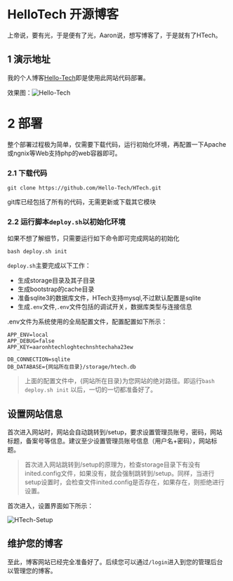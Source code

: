# HelloTech 开源博客

上帝说，要有光，于是便有了光，Aaron说，想写博客了，于是就有了HTech。

## 1 演示地址

我的个人博客[Hello-Tech](http://www.hellotech.mobi)即是使用此网站代码部署。

效果图：![Hello-Tech](https://github.com/Hello-Tech/HelloTech/raw/dev/doc/images/hellotech-blog-screenshot.png)

# 2 部署

整个部署过程极为简单，仅需要下载代码，运行初始化环境，再配置一下Apache或ngnix等Web支持php的web容器即可。

### 2.1 下载代码
```
git clone https://github.com/Hello-Tech/HTech.git
```

git库已经包括了所有的代码，无需更新或下载其它模块

### 2.2 运行脚本`deploy.sh`以初始化环境

如果不想了解细节，只需要运行如下命令即可完成网站的初始化
```
bash deploy.sh init
```

`deploy.sh`主要完成以下工作：

 - 生成storage目录及其子目录
 - 生成bootstrap的cache目录
 - 准备sqlite3的数据库文件，HTech支持mysql,不过默认配置是sqlite
 - 生成`.env`文件,`.env`文件包括的调试开关，数据库类型与连接信息
 
.env文件为系统使用的全局配置文件，配置配置如下所示：
```
APP_ENV=local
APP_DEBUG=false
APP_KEY=aaronhtechloghtechnshtechaha23ew

DB_CONNECTION=sqlite
DB_DATABASE={网站所在目录}/storage/htech.db
```

> 上面的配置文件中，{网站所在目录}为您网站的绝对路径。即运行`bash deploy.sh init` 以后，一切的一切都准备好了。

## 设置网站信息
首次进入网站时，网站会自动跳转到/setup，要求设置管理员账号，密码，网站标题，备案号等信息。建议至少设置管理员账号信息（用户名+密码），网站标题。

> 首次进入网站跳转到/setup的原理为，检查storage目录下有没有inited.config文件，如果没有，就会强制跳转到/setup。同样，当进行setup设置时，会检查文件inited.config是否存在，如果存在，则拒绝进行设置。

首次进入，设置界面如下所示：

![HTech-Setup](https://github.com/Hello-Tech/HelloTech/raw/dev/doc/images/htech-setup-screenshot.png)

## 维护您的博客

至此，博客网站已经完全准备好了。后续您可以通过`/login`进入到您的管理后台以管理您的博客。




